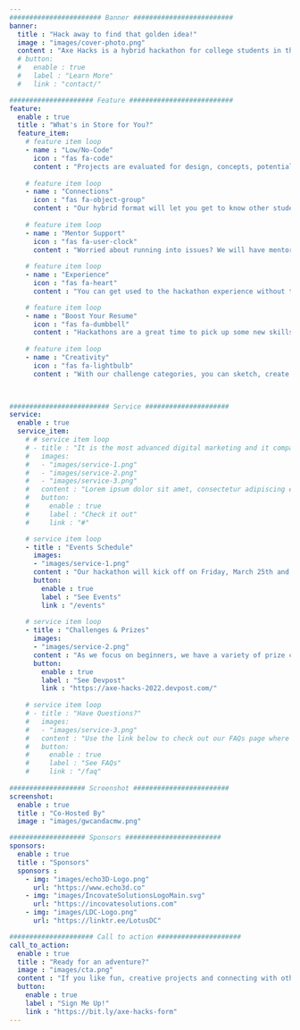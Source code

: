 ```yaml
---
####################### Banner #########################
banner:
  title : "Hack away to find that golden idea!"
  image : "images/cover-photo.png"
  content : "Axe Hacks is a hybrid hackathon for college students in the U.S. who identify as female or non-binary, focused on a fun, beginner-friendly experience with low-code/no-code projects. Join us March 25th - 27th, and stay tuned for our full schedule!"
  # button:
  #   enable : true
  #   label : "Learn More"
  #   link : "contact/"

##################### Feature ##########################
feature:
  enable : true
  title : "What's in Store for You?"
  feature_item:
    # feature item loop
    - name : "Low/No-Code"
      icon : "fas fa-code"
      content : "Projects are evaluated for design, concepts, potential, and so much more than code - making it ideal for beginners."
      
    # feature item loop
    - name : "Connections"
      icon : "fas fa-object-group"
      content : "Our hybrid format will let you get to know other students at UNC Charlotte on campus or from the comfort of your own home."
      
    # feature item loop
    - name : "Mentor Support"
      icon : "fas fa-user-clock"
      content : "Worried about running into issues? We will have mentors available on the Hacker Help channel!"
      
    # feature item loop
    - name : "Experience"
      icon : "fas fa-heart"
      content : "You can get used to the hackathon experience without the stress of having to build anything technical."

    # feature item loop
    - name : "Boost Your Resume"
      icon : "fas fa-dumbbell"
      content : "Hackathons are a great time to pick up some new skills, or strengthen your current ones, that you can add to your resume!"
      
    # feature item loop
    - name : "Creativity"
      icon : "fas fa-lightbulb"
      content : "With our challenge categories, you can sketch, create a digital prototype or code something. Let your creativity fly!"
      


######################### Service #####################
service:
  enable : true
  service_item:
    # # service item loop
    # - title : "It is the most advanced digital marketing and it company."
    #   images:
    #   - "images/service-1.png"
    #   - "images/service-2.png"
    #   - "images/service-3.png"
    #   content : "Lorem ipsum dolor sit amet, consectetur adipiscing elit. Consequat tristique eget amet, tempus eu at consecttur. Leo facilisi nunc viverra tellus. Ac laoreet sit vel consquat. consectetur adipiscing elit. Consequat tristique eget amet, tempus eu at consecttur. Leo facilisi nunc viverra tellus. Ac laoreet sit vel consquat."
    #   button:
    #     enable : true
    #     label : "Check it out"
    #     link : "#"

    # service item loop
    - title : "Events Schedule"
      images:
      - "images/service-1.png"
      content : "Our hackathon will kick off on Friday, March 25th and wrap up on March 27th. In addition to Hacker Hangouts during the hackathon, we will have an awesome line-up of Mini Events in the week leading up to it. Once our full schedule is posted, you can check it out with the link below!"
      button:
        enable : true
        label : "See Events"
        link : "/events"
        
    # service item loop
    - title : "Challenges & Prizes"
      images:
      - "images/service-2.png"
      content : "As we focus on beginners, we have a variety of prize categories from those rewarding the idea with the most potential to those with the most technical hack. We will also have a challenge for who can create the best Nora the Niner (our awesome female mascot at Axe Hacks). Stay tuned for the announcement of all our categories and prizes! You can find this information and more on Devpost with the link below."
      button:
        enable : true
        label : "See Devpost"
        link : "https://axe-hacks-2022.devpost.com/"
        
    # service item loop
    # - title : "Have Questions?"
    #   images:
    #   - "images/service-3.png"
    #   content : "Use the link below to check out our FAQs page where you can find answers to some of your questions. If you find these still don't have what you're looking for, feel free to contact us with menu at the top of this page!"
    #   button:
    #     enable : true
    #     label : "See FAQs"
    #     link : "/faq"
        
################### Screenshot ########################
screenshot:
  enable : true
  title : "Co-Hosted By"
  image : "images/gwcandacmw.png"

################### Sponsors ########################
sponsors:
  enable : true
  title : "Sponsors"
  sponsors : 
    - img: "images/echo3D-Logo.png"
      url: "https://www.echo3d.co"
    - img: "images/IncovateSolutionsLogoMain.svg"
      url: "https://incovatesolutions.com"
    - img: "images/LDC-Logo.png"
      url: "https://linktr.ee/LotusDC"

##################### Call to action #####################
call_to_action:
  enable : true
  title : "Ready for an adventure?"
  image : "images/cta.png"
  content : "If you like fun, creative projects and connecting with other awesome women in STEM, you should join us! Once registered, you will be added to our email list for any updates and announcements like our schedule and category prize postings."
  button:
    enable : true
    label : "Sign Me Up!"
    link : "https://bit.ly/axe-hacks-form"
---
```

